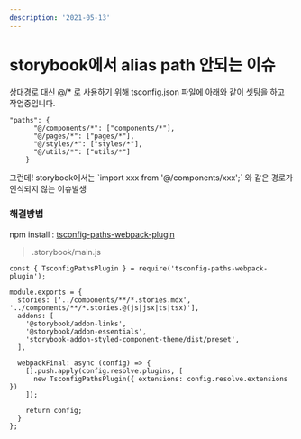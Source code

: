 ```yaml
---
description: '2021-05-13'
---
```


# storybook에서 alias path 안되는 이슈

상대경로 대신 @/\* 로 사용하기 위해 tsconfig.json 파일에 아래와 같이 셋팅을 하고 작업중입니다.&#x20;

```
"paths": {
      "@/components/*": ["components/*"],
      "@/pages/*": ["pages/*"],
      "@/styles/*": ["styles/*"],
      "@/utils/*": ["utils/*"]
    }            
```

그런데! storybook에서는 \`import xxx from '@/components/xxx';\` 와 같은 경로가 인식되지 않는 이슈발생&#x20;

### 해결방법&#x20;

npm install : [tsconfig-paths-webpack-plugin ](https://www.npmjs.com/package/tsconfig-paths-webpack-plugin)

> .storybook/main.js

```
const { TsconfigPathsPlugin } = require('tsconfig-paths-webpack-plugin');

module.exports = {
  stories: ['../components/**/*.stories.mdx', '../components/**/*.stories.@(js|jsx|ts|tsx)'],
  addons: [
    '@storybook/addon-links',
    '@storybook/addon-essentials',
    'storybook-addon-styled-component-theme/dist/preset',
  ],

  webpackFinal: async (config) => {
    [].push.apply(config.resolve.plugins, [
      new TsconfigPathsPlugin({ extensions: config.resolve.extensions })
    ]);

    return config;
  }
};
```
